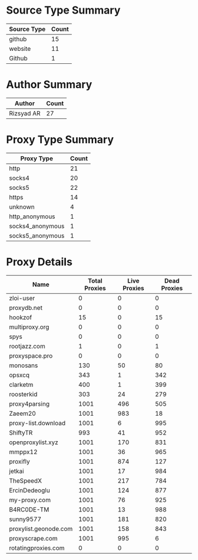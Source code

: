 # Source Type Summary

| Source Type | Count |
|-------------|-------|
| github | 15 |
| website | 11 |
| Github | 1 |


# Author Summary

| Author | Count |
|--------|-------|
| Rizsyad AR | 27 |


# Proxy Type Summary

| Proxy Type | Count |
|------------|-------|
| http | 21 |
| socks4 | 20 |
| socks5 | 22 |
| https | 14 |
| unknown | 4 |
| http_anonymous | 1 |
| socks4_anonymous | 1 |
| socks5_anonymous | 1 |


# Proxy Details

| Name | Total Proxies | Live Proxies | Dead Proxies |
|------|---------------|--------------|---------------|
| zloi-user | 0 | 0 | 0 |
| proxydb.net | 0 | 0 | 0 |
| hookzof | 15 | 0 | 15 |
| multiproxy.org | 0 | 0 | 0 |
| spys | 0 | 0 | 0 |
| rootjazz.com | 1 | 0 | 1 |
| proxyspace.pro | 0 | 0 | 0 |
| monosans | 130 | 50 | 80 |
| opsxcq | 343 | 1 | 342 |
| clarketm | 400 | 1 | 399 |
| roosterkid | 303 | 24 | 279 |
| proxy4parsing | 1001 | 496 | 505 |
| Zaeem20 | 1001 | 983 | 18 |
| proxy-list.download | 1001 | 6 | 995 |
| ShiftyTR | 993 | 41 | 952 |
| openproxylist.xyz | 1001 | 170 | 831 |
| mmppx12 | 1001 | 36 | 965 |
| proxifly | 1001 | 874 | 127 |
| jetkai | 1001 | 17 | 984 |
| TheSpeedX | 1001 | 217 | 784 |
| ErcinDedeoglu | 1001 | 124 | 877 |
| my-proxy.com | 1001 | 76 | 925 |
| B4RC0DE-TM | 1001 | 13 | 988 |
| sunny9577 | 1001 | 181 | 820 |
| proxylist.geonode.com | 1001 | 158 | 843 |
| proxyscrape.com | 1001 | 995 | 6 |
| rotatingproxies.com | 0 | 0 | 0 |
